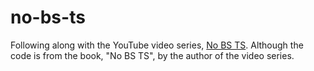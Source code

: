 # no-bs-ts

Following along with the YouTube video series, [No BS TS](https://www.youtube.com/playlist?list=PLNqp92_EXZBJYFrpEzdO2EapvU0GOJ09n). Although the code is from the book, "No BS TS", by the author of the video series.
